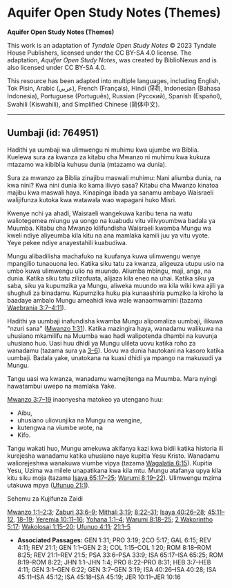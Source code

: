 # Aquifer Open Study Notes (Themes)

**Aquifer Open Study Notes (Themes)**

This work is an adaptation of *Tyndale Open Study Notes* © 2023 Tyndale House Publishers, licensed under the CC BY\-SA 4\.0 license. The adaptation, *Aquifer Open Study Notes*, was created by BiblioNexus and is also licensed under CC BY\-SA 4\.0\.

This resource has been adapted into multiple languages, including English, Tok Pisin, Arabic (عربي), French (Français), Hindi (हिंदी), Indonesian (Bahasa Indonesia), Portuguese (Português), Russian (Русский), Spanish (Español), Swahili (Kiswahili), and Simplified Chinese (简体中文).



--------------------------------

## Uumbaji (id: 764951)

Hadithi ya uumbaji wa ulimwengu ni muhimu kwa ujumbe wa Biblia. Kuelewa sura za kwanza za kitabu cha Mwanzo ni muhimu kwa kukuza mtazamo wa kibiblia kuhusu dunia (mtazamo wa dunia).

Sura za mwanzo za Biblia zinajibu maswali muhimu: Nani aliumba dunia, na kwa nini? Kwa nini dunia iko kama ilivyo sasa? Kitabu cha Mwanzo kinatoa majibu kwa maswali haya. Kinapinga ibada ya sanamu ambayo Waisraeli walijifunza kutoka kwa watawala wao wapagani huko Misri.

Kwenye nchi ya ahadi, Waisraeli wangekuwa karibu tena na watu waliotegemea miungu ya uongo na kuabudu vitu vilivyoumbwa badala ya Muumba. Kitabu cha Mwanzo kilifundisha Waisraeli kwamba Mungu wa kweli ndiye aliyeumba kila kitu na ana mamlaka kamili juu ya vitu vyote. Yeye pekee ndiye anayestahili kuabudiwa.

Mungu alibadilisha machafuko na kuufanya kuwa ulimwengu wenye mpangilio tunaouona leo. Katika siku tatu za kwanza, aligeuza utupu usio na umbo kuwa ulimwengu ulio na muundo. Aliumba mbingu, maji, anga, na dunia. Katika siku tatu zilizofuata, alijaza kila eneo na uhai. Katika siku ya saba, siku ya kupumzika ya Mungu, aliweka muundo wa kila wiki kwa ajili ya shughuli za binadamu. Kupumzika huku pia kunaashiria pumziko la kiroho la baadaye ambalo Mungu ameahidi kwa wale wanaomwamini (tazama [Waebrania 3:7–4:11](https://ref.ly/Heb3:7-Heb4:11)).

Hadithi ya uumbaji inafundisha kwamba Mungu alipomaliza uumbaji, ilikuwa "nzuri sana" ([Mwanzo 1:31](https://ref.ly/Gen1:31)). Katika mazingira haya, wanadamu walikuwa na uhusiano mkamilifu na Muumba wao hadi walipotenda dhambi na kuvunja uhusiano huo. Uasi huu dhidi ya Mungu ulileta uovu katika roho za wanadamu (tazama sura ya [3–6](https://ref.ly/Gen3:1-Gen6:22)). Uovu wa dunia hautokani na kasoro katika uumbaji. Badala yake, unatokana na kuasi dhidi ya mpango na makusudi ya Mungu.

Tangu uasi wa kwanza, wanadamu wamejitenga na Muumba. Mara nyingi hawatambui uwepo na mamlaka Yake.

[Mwanzo 3:7–19](https://ref.ly/Gen3:7-Gen3:19) inaonyesha matokeo ya utengano huu:

* Aibu,
* uhusiano uliovunjika na Mungu na wengine,
* kutengwa na viumbe wote, na
* Kifo.

Tangu wakati huo, Mungu amekuwa akifanya kazi kwa bidii katika historia ili kurejesha wanadamu katika uhusiano naye kupitia Yesu Kristo. Wanadamu waliorejeshwa wanakuwa viumbe vipya (tazama [Wagalatia 6:15](https://ref.ly/Gal6:15)). Kupitia Yesu, Uzima wa milele unapatikana kwa kila mtu. Mungu atafanya upya kila kitu siku moja (tazama [Isaya 65:17–25](https://ref.ly/Isa65:17-Isa65:25); [Warumi 8:19–22](https://ref.ly/Rom8:19-Rom8:22)). Ulimwengu mzima utakuwa mpya ([Ufunuo 21:1](https://ref.ly/Rev21:1)).

Sehemu za Kujifunza Zaidi

[Mwanzo 1:1–2:3](https://ref.ly/Gen1:1-Gen2:3); [Zaburi 33:6–9](https://ref.ly/Ps33:6-Ps33:9); [Mithali 3:19](https://ref.ly/Prov3:19); [8:22–31](https://ref.ly/Prov8:22-Prov8:31); [Isaya 40:26–28](https://ref.ly/Isa40:26-Isa40:28); [45:11–12](https://ref.ly/Isa45:11-Isa45:12), [18–19](https://ref.ly/Isa45:18-Isa45:19); [Yeremia 10:11–16](https://ref.ly/Jer10:11-Jer10:16); [Yohana 1:1–4](https://ref.ly/John1:1-John1:4); [Warumi 8:18–25](https://ref.ly/Rom8:18-Rom8:25); [2 Wakorintho 5:17](https://ref.ly/2Cor5:17); [Wakolosai 1:15–20](https://ref.ly/Col1:15-Col1:20); [Ufunuo 4:11](https://ref.ly/Rev4:11); [21:1–5](https://ref.ly/Rev21:1-Rev21:5)

* **Associated Passages:** GEN 1:31; PRO 3:19; 2CO 5:17; GAL 6:15; REV 4:11; REV 21:1; GEN 1:1–GEN 2:3; COL 1:15–COL 1:20; ROM 8:18–ROM 8:25; REV 21:1–REV 21:5; PSA 33:6–PSA 33:9; ISA 65:17–ISA 65:25; ROM 8:19–ROM 8:22; JHN 1:1–JHN 1:4; PRO 8:22–PRO 8:31; HEB 3:7–HEB 4:11; GEN 3:1–GEN 6:22; GEN 3:7–GEN 3:19; ISA 40:26–ISA 40:28; ISA 45:11–ISA 45:12; ISA 45:18–ISA 45:19; JER 10:11–JER 10:16

